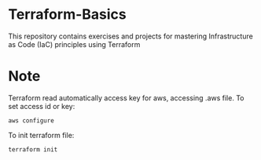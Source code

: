 # Terraform-Basics
This repository contains exercises and projects for mastering Infrastructure as Code (IaC) principles using Terraform

# Note
Terraform read automatically access key for aws, accessing .aws file.
To set access id or key:
```
aws configure
````

To init terraform file:
```
terraform init
```
